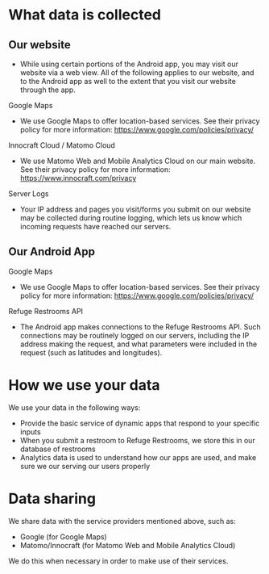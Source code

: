 # What data is collected

## Our website

- While using certain portions of the Android app, you may visit our website via a web view. All of the following applies to our website, and to the Android app as well to the extent that you visit our website through the app.

Google Maps

- We use Google Maps to offer location-based services. See their privacy policy for more information: https://www.google.com/policies/privacy/

Innocraft Cloud / Matomo Cloud

- We use Matomo Web and Mobile Analytics Cloud on our main website. See their privacy policy for more information: https://www.innocraft.com/privacy

Server Logs

- Your IP address and pages you visit/forms you submit on our website may be collected during routine logging, which lets us know which incoming requests have reached our servers.

## Our Android App

Google Maps

- We use Google Maps to offer location-based services. See their privacy policy for more information: https://www.google.com/policies/privacy/

Refuge Restrooms API

- The Android app makes connections to the Refuge Restrooms API. Such connections may be routinely logged on our servers, including the IP address making the request, and what parameters were included in the request (such as latitudes and longitudes).

# How we use your data

We use your data in the following ways:

- Provide the basic service of dynamic apps that respond to your specific inputs
- When you submit a restroom to Refuge Restrooms, we store this in our database of restrooms
- Analytics data is used to understand how our apps are used, and make sure we our serving our users properly

#  Data sharing

We share data with the service providers mentioned above, such as:

- Google (for Google Maps)
- Matomo/Innocraft (for Matomo Web and Mobile Analytics Cloud)

We do this when necessary in order to make use of their services.
